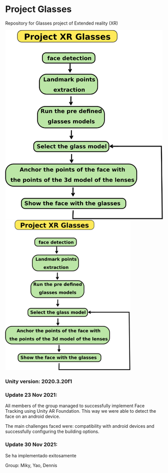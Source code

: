 # Project Glasses

Repository for Glasses project of Extended reality (XR)


![Flowchart](imgs_/drawing.png)
<img src="imgs_/drawing.png" alt="Flowchart" width="400"/>



### Unity version: 2020.3.20f1

### Update 23 Nov 2021:

All members of the group managed to successfully implement Face Tracking using Unity AR Foundation. This way we were able to detect the face on an android device. 

The main challenges faced were: compatibility with android devices and successfully configuring the building options. 


### Update 30 Nov 2021:

Se ha implementado exitosamente 

Group: Miky, Yao, Dennis



